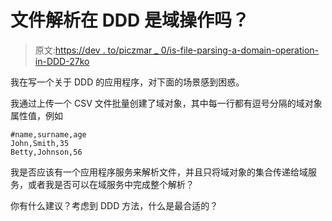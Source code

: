 # 文件解析在 DDD 是域操作吗？

> 原文:[https://dev . to/piczmar _ 0/is-file-parsing-a-domain-operation-in-DDD-27ko](https://dev.to/piczmar_0/is-file-parsing-a-domain-operation-in-ddd-27ko)

我在写一个关于 DDD 的应用程序，对下面的场景感到困惑。

我通过上传一个 CSV 文件批量创建了域对象，其中每一行都有逗号分隔的域对象属性值，例如

```
#name,surname,age
John,Smith,35
Betty,Johnson,56 
```

我是否应该有一个应用程序服务来解析文件，并且只将域对象的集合传递给域服务，或者我是否可以在域服务中完成整个解析？

你有什么建议？考虑到 DDD 方法，什么是最合适的？